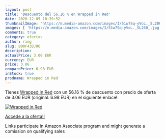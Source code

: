 ```yaml
---
layout: post
title: 'Descuento del 56.16 % en Wrapped in Red'
date: 2020-12-05 18:39:52
thumbnailImage: 'https://m.media-amazon.com/images/I/51w7Sq-yVoL._SL200_.jpg'
images: [ 'https://m.media-amazon.com/images/I/51w7Sq-yVoL._SL200_.jpg' ]
comments: true
category: ofertas
author: ring
slug: B00F43DJ06
description:
actualPrice: 3.06 EUR
currency: EUR
price: 3.06
comparePrice: 6.98 EUR
inStock: true
prodname: Wrapped in Red
---
```


Tienes [Wrapped in Red](https://www.amazon.fr/dp/B00F43DJ06/?tag=tolees0d-21) con un 56.16 % de descuento con precio de oferta de 3.06 EUR (original: 6.98 EUR) en el siguiente enlace!

[![Wrapped in Red](https://m.media-amazon.com/images/I/51w7Sq-yVoL._SL200_.jpg)](https://www.amazon.fr/dp/B00F43DJ06/?tag=tolees0d-21)

[Accede a la oferta!!](https://www.amazon.fr/dp/B00F43DJ06/?tag=tolees0d-21)

Links participate in Amazon Associate program and might generate a comission on qualifying sales



